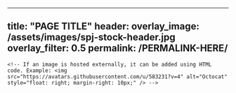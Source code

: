 <!-- A refined page is a standard page for the website. In particular, a refined page is used for pages that include images, videos, or other media than simply text and links. --> 

<!-- 1: To create a new refined page, create a new markdown file within the _pages folder. Make sure to include ".md" in the title to ensure the file is using the markdown format. -->

  <!-- In the markdown file, copy and paste the following metadata: -->

  ---
  title: "PAGE TITLE"
  header:
    overlay_image: /assets/images/spj-stock-header.jpg 
    overlay_filter: 0.5
  permalink: /PERMALINK-HERE/
  ---
  
   <!-- You can also copy this template and remove all of these comments around the metadata. --> 


<!-- 2: add your page content. -->

  <!-- The content of your page may vary, but you can add text using formatting in markdown,such as 
  Headers:
    # Header level 1
    ## Header level 2
    ### Header level 3
    #### Header level 4
  No octothropes for normal body paragraphs.
  **Bolding fonts** by using either double **astricks** or __double underscores__. You can *italicize fonts* using a single *astrick* or _underscore_. A word or phrase can be made _*bold and italic*_ by combining the above. You can use ***three astricks*** or ___three underscores___, or _*one of each*_. 
  To create block quotes, use a carrot. For example:
  > If this wasn't a comment, it would be in a block quote format. 
  To view more markdown synax, visit: https://www.markdownguide.org/basic-syntax/ --> 

  <!-- You can add links by [putting the text you want to link in brackets follow by the URL in parenthesis](https://URL HERE).
  <!-- You can add images by uploading the image to the assests/images/ folder within the repository, then linking to the image on the page. Example:
    ![Test favicon](/assets/images/favicon-32x32.png) -->
    
    <!-- If an image is hosted externally, it can be added using HTML code. Example: <img src="https://avatars.githubusercontent.com/u/583231?v=4" alt="Octocat" style="float: right; margin-right: 10px;" /> -->

  <!-- You can embbed videos by using the expression: {% include video id="EPGqzkEZWyw" provider="youtube" %} 
  This expression is used to embed a video from Youtube. The video ID in the above example is 'EPGqzkEZWyw'. This ID can be found on Youtube in a few differnet locations: in the video URL (after "watch?v=") or under "share", which creates a link such as "https://youtu.be/EPGqzkEZWyw". In this instance, the video ID is found after the backslash --> 

<!-- 3: Add the page to the navigation. --> 
